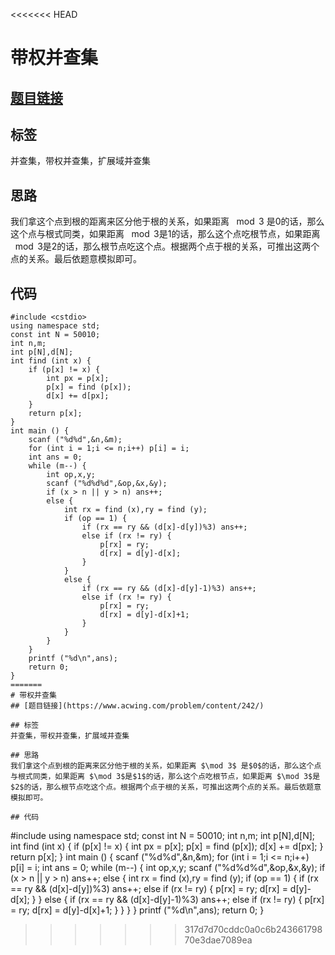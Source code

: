 <<<<<<< HEAD
# 带权并查集
## [题目链接](https://www.acwing.com/problem/content/242/)

## 标签
并查集，带权并查集，扩展域并查集

## 思路
我们拿这个点到根的距离来区分他于根的关系，如果距离 $\mod 3$ 是$0$的话，那么这个点与根式同类，如果距离 $\mod 3$是$1$的话，那么这个点吃根节点，如果距离 $\mod 3$是$2$的话，那么根节点吃这个点。根据两个点于根的关系，可推出这两个点的关系。最后依题意模拟即可。

## 代码
```
#include <cstdio>
using namespace std;
const int N = 50010;
int n,m;
int p[N],d[N];
int find (int x) {
	if (p[x] != x) {
		int px = p[x];
		p[x] = find (p[x]);
		d[x] += d[px];
	}
	return p[x];
}
int main () {
	scanf ("%d%d",&n,&m);
	for (int i = 1;i <= n;i++) p[i] = i;
	int ans = 0;
	while (m--) {
		int op,x,y;
		scanf ("%d%d%d",&op,&x,&y);
		if (x > n || y > n) ans++;
		else {
			int rx = find (x),ry = find (y);
			if (op == 1) {
				if (rx == ry && (d[x]-d[y])%3) ans++;
				else if (rx != ry) {
					p[rx] = ry;
					d[rx] = d[y]-d[x];
				}
			}
			else {
				if (rx == ry && (d[x]-d[y]-1)%3) ans++;
				else if (rx != ry) {
					p[rx] = ry;
					d[rx] = d[y]-d[x]+1;
				}
			}
		}
	}
	printf ("%d\n",ans);
    return 0;
}
=======
# 带权并查集
## [题目链接](https://www.acwing.com/problem/content/242/)

## 标签
并查集，带权并查集，扩展域并查集

## 思路
我们拿这个点到根的距离来区分他于根的关系，如果距离 $\mod 3$ 是$0$的话，那么这个点与根式同类，如果距离 $\mod 3$是$1$的话，那么这个点吃根节点，如果距离 $\mod 3$是$2$的话，那么根节点吃这个点。根据两个点于根的关系，可推出这两个点的关系。最后依题意模拟即可。

## 代码
```
#include <cstdio>
using namespace std;
const int N = 50010;
int n,m;
int p[N],d[N];
int find (int x) {
	if (p[x] != x) {
		int px = p[x];
		p[x] = find (p[x]);
		d[x] += d[px];
	}
	return p[x];
}
int main () {
	scanf ("%d%d",&n,&m);
	for (int i = 1;i <= n;i++) p[i] = i;
	int ans = 0;
	while (m--) {
		int op,x,y;
		scanf ("%d%d%d",&op,&x,&y);
		if (x > n || y > n) ans++;
		else {
			int rx = find (x),ry = find (y);
			if (op == 1) {
				if (rx == ry && (d[x]-d[y])%3) ans++;
				else if (rx != ry) {
					p[rx] = ry;
					d[rx] = d[y]-d[x];
				}
			}
			else {
				if (rx == ry && (d[x]-d[y]-1)%3) ans++;
				else if (rx != ry) {
					p[rx] = ry;
					d[rx] = d[y]-d[x]+1;
				}
			}
		}
	}
	printf ("%d\n",ans);
    return 0;
}
>>>>>>> 317d7d70cddc0a0c6b24366179870e3dae7089ea
```